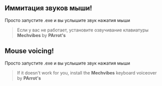 ## Иммитация звуков мыши!
Просто запустите .exe и вы услышите звук нажатия мыши
>Если у вас не работает, установите озвучивание клавиатуры **Mechvibes**
> by **PArrot's**

## Mouse voicing!
Просто запустите .exe и вы услышите звук нажатия мыши
>If it doesn't work for you, install the **Mechvibes** keyboard voiceover
> by **PArrot's**
